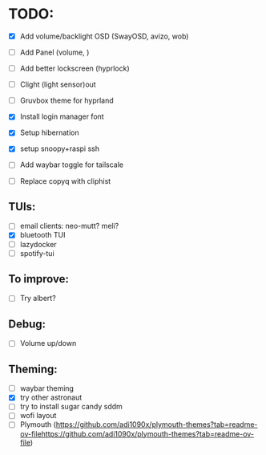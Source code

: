 # TODO:
- [x] Add volume/backlight OSD (SwayOSD, avizo, wob)
- [ ] Add Panel (volume, )
- [ ] Add better lockscreen (hyprlock)
- [ ] Clight (light sensor)out
- [ ] Gruvbox theme for hyprland
- [x] Install login manager font
- [x] Setup hibernation
- [x] setup snoopy+raspi ssh
- [ ] Add waybar toggle for tailscale
- [ ] Replace copyq with cliphist


## TUIs:
- [ ] email clients: neo-mutt? meli?
- [x] bluetooth TUI
- [ ] lazydocker
- [ ] spotify-tui

## To improve:
- [ ] Try albert?

## Debug:
- [ ] Volume up/down

## Theming:
- [ ] waybar theming
- [x] try other astronaut 
- [ ] try to install sugar candy sddm
- [ ] wofi layout
- [ ] Plymouth (https://github.com/adi1090x/plymouth-themes?tab=readme-ov-filehttps://github.com/adi1090x/plymouth-themes?tab=readme-ov-file)
